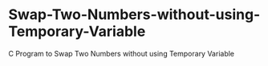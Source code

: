 # Swap-Two-Numbers-without-using-Temporary-Variable
C Program to Swap Two Numbers without using Temporary Variable
